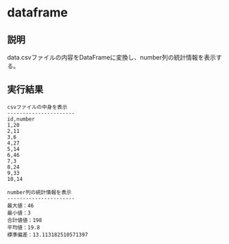 # dataframe
## 説明
data.csvファイルの内容をDataFrameに変換し、number列の統計情報を表示する。

## 実行結果
```
csvファイルの中身を表示
----------------------
id,number
1,20
2,11
3,6
4,27
5,14
6,46
7,3
8,24
9,33
10,14

number列の統計情報を表示
----------------------
最大値：46
最小値：3
合計値値：198
平均値：19.8
標準偏差：13.113182510571397
```
